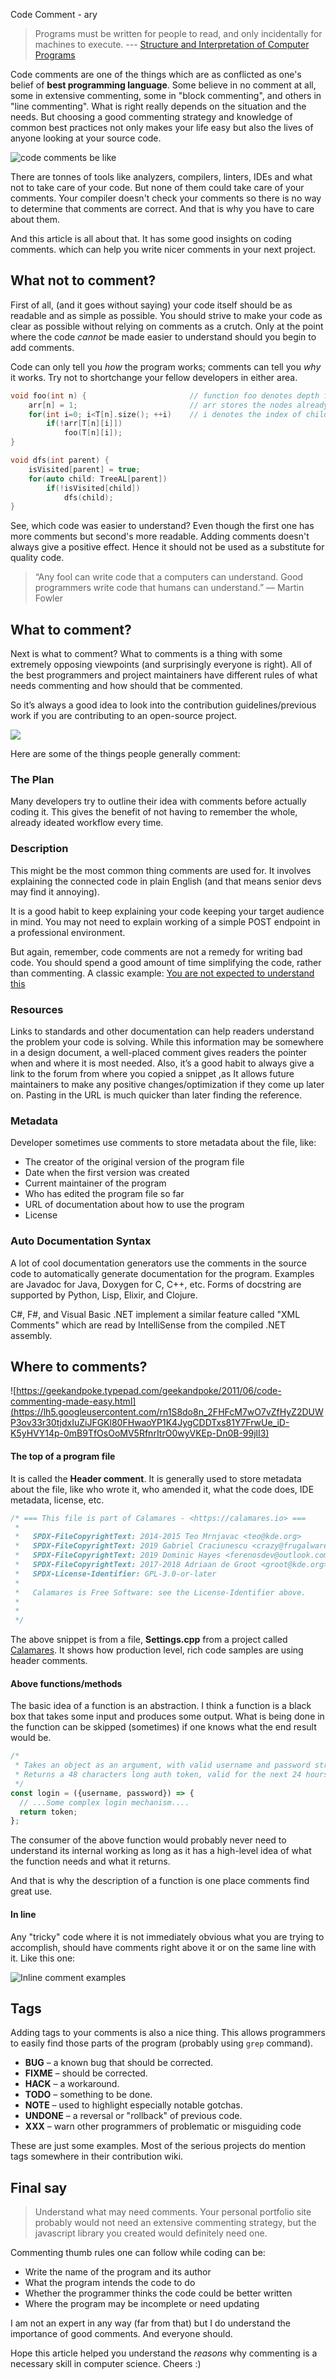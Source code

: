 Code Comment - ary

> Programs must be written for people to read, and only incidentally for machines to execute.
>  --- [Structure and Interpretation of Computer Programs](https://web.mit.edu/alexmv/6.037/sicp.pdf)

Code comments are one of the things which are as conflicted as one's belief of **best programming language**.  Some believe in no comment at all, some in extensive commenting, some in "block commenting", and others in "line commenting". What is right really depends on the situation and the needs. But choosing a good commenting strategy and knowledge of common best practices not only makes your life easy but also the lives of anyone looking at your source code. 

![code comments be like](https://i.redd.it/iuy9fxt300811.png)

There are tonnes of tools like analyzers, compilers, linters, IDEs and what not to take care of your code. But none of them could take care of your comments. Your compiler doesn't check your comments so there is no way to determine that comments are correct. And that is why you have to care about them.

And this article is all about that. It has some good insights on coding comments. which can help you write nicer comments in your next project.

## What not to comment?

First of all, (and it goes without saying) your code itself should be as readable and as simple as possible. You should strive to make your code as clear as possible without relying on comments as a crutch. Only at the point where the code _cannot_ be made easier to understand should you begin to add comments.


Code can only tell you _how_ the program works; comments can tell you _why_ it works. Try not to shortchange your fellow developers in either area.

```cpp
void foo(int n) {						// function foo denotes depth first search and takes an integer argument n, denoting the index of parent.
	arr[n] = 1;							// arr stores the nodes already visited
	for(int i=0; i<T[n].size(); ++i)	// i denotes the index of child nodes. T denotes tree stored as adjacency list.
		if(!arr[T[n][i]])				
			foo(T[n][i]);
}
```

```cpp
void dfs(int parent) {
	isVisited[parent] = true;
	for(auto child: TreeAL[parent])
		if(!isVisited[child])
			dfs(child);
}
```

See, which code was easier to understand? Even though the first one has more comments but second's more readable. Adding comments doesn't always give a positive effect. Hence it should not be used as a substitute for quality code. 

> “Any fool can write code that a computers can understand. Good programmers write code that humans can understand.” — Martin Fowler

## What to comment?

Next is what to comment? What to comments is a thing with some extremely opposing viewpoints (and surprisingly everyone is right). All of the best programmers and project maintainers have different rules of what needs commenting and how should that be commented. 

So it’s always a good idea to look into the contribution guidelines/previous work if you are contributing to an open-source project. 

![](https://i.redd.it/7dzo1rbokj871.jpg)

Here are some of the things people generally comment: 

### The Plan
Many developers try to outline their idea with comments before actually coding it. This gives the benefit of not having to remember the whole, already ideated workflow every time.

### Description
This might be the most common thing comments are used for. It involves explaining the connected code in plain English (and that means senior devs may find it annoying). 

It is a good habit to keep explaining your code keeping your target audience in mind. You may not need to explain working of a simple POST endpoint in a professional environment. 

But again, remember, code comments are not a remedy for writing bad code. You should spend a good amount of time simplifying the code, rather than commenting. A classic example: [You are not expected to understand this](https://web.archive.org/web/20070220094221/http://cm.bell-labs.com/cm/cs/who/dmr/odd.html)

### Resources
Links to standards and other documentation can help readers understand the problem your code is solving. While this information may be somewhere in a design document, a well-placed comment gives readers the pointer when and where it is most needed. Also, it’s a good habit to always give a link to the forum from where you copied a snippet ,as It allows future maintainers to make any positive changes/optimization if they come up later on. Pasting in the URL is much quicker than later finding the reference.

### Metadata
Developer sometimes use comments to store metadata about the file, like:
- The creator of the original version of the program file 
- Date when the first version was created
- Current maintainer of the program
- Who has edited the program file so far
- URL of documentation about how to use the program
- License

### Auto Documentation Syntax
A lot of cool documentation generators use the comments in the source code to automatically generate documentation for the program. Examples are Javadoc for Java, Doxygen for C, C++, etc. Forms of docstring are supported by Python, Lisp, Elixir, and Clojure.

C#, F#, and Visual Basic .NET implement a similar feature called "XML Comments" which are read by IntelliSense from the compiled .NET assembly.

## Where to comments?

![https://geekandpoke.typepad.com/geekandpoke/2011/06/code-commenting-made-easy.html](https://lh5.googleusercontent.com/rn1S8do8n_2FHFcM7wO7vZfHyZ2DUWP3ov33r30tjdxIuZiJFGKl80FHwaoYP1K4JygCDDTxs81Y7FrwUe_iD-K5yHVY14p-0mB9TfOsOoMV5RfnrItrO0wyVKEp-Dn0B-99jlI3)

#### The top of a program file

It is called the **Header comment**. It is generally used to store metadata about the file, like who wrote it, who amended it, what the code does, IDE metadata, license, etc.

```cpp
/* === This file is part of Calamares - <https://calamares.io> ===
 *
 *   SPDX-FileCopyrightText: 2014-2015 Teo Mrnjavac <teo@kde.org>
 *   SPDX-FileCopyrightText: 2019 Gabriel Craciunescu <crazy@frugalware.org>
 *   SPDX-FileCopyrightText: 2019 Dominic Hayes <ferenosdev@outlook.com>
 *   SPDX-FileCopyrightText: 2017-2018 Adriaan de Groot <groot@kde.org>
 *   SPDX-License-Identifier: GPL-3.0-or-later
 *
 *   Calamares is Free Software: see the License-Identifier above.
 *
 *
 */
```

The above snippet is from a file, **Settings.cpp** from a project called [Calamares](https://raw.githubusercontent.com/calamares/calamares/calamares/src/libcalamares/Settings.cpp). It shows how production level, rich code samples are using header comments.
    
#### Above functions/methods

The basic idea of a function is an abstraction. I think a function is a black box that takes some input and produces some output. What is being done in the function can be skipped (sometimes) if one knows what the end result would be.

```javascript
/* 
 * Takes an object as an argument, with valid username and password string fields;
 * Returns a 48 characters long auth token, valid for the next 24 hours.
 */
const login = ({username, password}) => {
  // ...Some complex login mechanism.... 
  return token;
};
```
The consumer of the above function would probably never need to understand its internal working as long as it has a high-level idea of what the function needs and what it returns.

And that is why the description of a function is one place comments find great use.

#### In line
Any "tricky" code where it is not immediately obvious what you are trying to accomplish, should have comments right above it or on the same line with it. Like this one:

![Inline comment examples](https://preview.redd.it/93amr9iz28yx.png?width=960&crop=smart&auto=webp&s=db81f6dfde24725374261be93cd8115869909530)

## Tags
Adding tags to your comments is also a nice thing. This allows programmers to easily find those parts of the program (probably using `grep` command).

- **BUG** – a known bug that should be corrected.
- **FIXME** – should be corrected.
- **HACK** – a workaround.
- **TODO** – something to be done.
- **NOTE** – used to highlight especially notable gotchas.
- **UNDONE** – a reversal or "rollback" of previous code.
- **XXX** – warn other programmers of problematic or misguiding code

These are just some examples. Most of the serious projects do mention tags somewhere in their contribution wiki.

## Final say

> Understand what may need comments. Your personal portfolio site probably would not need an extensive commenting strategy, but the javascript library you created would definitely need one.

Commenting thumb rules one can follow while coding can be:
-  Write the name of the program and its author
-  What the program intends the code to do
-  Whether the programmer thinks the code could be better written
-  Where the program may be incomplete or need updating

I am not an expert in any way (far from that) but I do understand the importance of good comments. And everyone should. 

Hope this article helped you understand the _reasons_ why commenting is a necessary skill in computer science. Cheers :)

